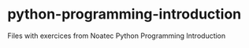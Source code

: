 # python-programming-introduction
Files with exercices from Noatec Python Programming  Introduction

